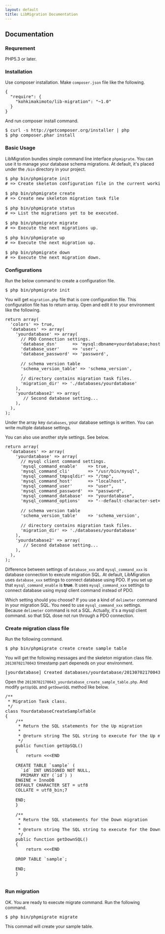 ```yaml
---
layout: default
title: LibMigration Documentation
---
```


## Documentation


### Requrement

PHP5.3 or later.


### Installation

Use composer installation. Make `composer.json` file like the following.

<pre class="javascript">
{
  "require": {
    "kohkimakimoto/lib-migration": "~1.0"
  }
}
</pre>

And run composer install command.

<pre class="sh">
$ curl -s http://getcomposer.org/installer | php
$ php composer.phar install
</pre>


### Basic Usage

LibMigration bundles simple command line interface `phpmigrate`.
You can use it to manage your database schema migrations.
At default, it's placed under the `/bin` directory in your project.

<pre class="sh">
$ php bin/phpmigrate init
# => Create skeleton configuration file in the current working directory.

$ php bin/phpmigrate create
# => Create new skeleton migration task file

$ php bin/phpmigrate status
# => List the migrations yet to be executed.

$ php bin/phpmigrate migrate
# => Execute the next migrations up.

$ php bin/phpmigrate up
# => Execute the next migration up.

$ php bin/phpmigrate down
# => Execute the next migration down.
</pre>


### Configurations

Run the below command to create a configuration file.

<pre class="sh">
$ php bin/phpmigrate init
</pre>

You will get `migration.php` file that is core configuration file.
This configuration file has to return array.
Open and edit it to your environment like the following.

<pre class="php">
return array(
  'colors' => true,
  'databases' => array(
    'yourdatabase' => array(
      // PDO Connection settings.
      'database_dsn'      => 'mysql:dbname=yourdatabase;host=localhost',
      'database_user'     => 'user',
      'database_password' => 'password',

      // schema version table
      'schema_version_table' => 'schema_version',
      ,
      // directory contains migration task files.
      'migration_dir' => './databases/yourdatabase'
    ),
    'yourdatabase2' => array(
       // Second database setting...
    ),
  ),
);
</pre>

Under the array key `databases`, your database settings is written.
You can write multiple database settings.

You can also use another style settings. See below.

<pre class="php">
return array(
  'databases' => array(
    'yourdatabase' => array(
      // mysql client command settings.
      'mysql_command_enable'    => true,
      'mysql_command_cli'       => "/usr/bin/mysql",
      'mysql_command_tmpsqldir' => "/tmp",
      'mysql_command_host'      => "localhost",
      'mysql_command_user'      => "user",
      'mysql_command_password'  => "password",
      'mysql_command_database'  => "yourdatabase",
      'mysql_command_options'   => "--default-character-set=utf8",

      // schema version table
      'schema_version_table'    => 'schema_version',

      // directory contains migration task files.
      'migration_dir' => './databases/yourdatabase'
    ),
    'yourdatabase2' => array(
       // Second database setting...
    ),
  ),
);
</pre>

Difference between settings of `database_xxx` and `mysql_command_xxx` is database connection to execute migration SQL.
At default, LibMigration uses `database_xxx` settings to connect database using PDO.
If you set up that `mysql_command_enable` is **true**.
It uses `mysql_command_xxx` settings to connect database using mysql client command instead of PDO.

Which setting should you choose?
If you use a kind of `delimeter` command in your migration SQL. You need to use `mysql_command_xxx` settings.
Because `delimeter` command is not a SQL. Actually, it's a mysql client command. so that SQL dose not run through a PDO connection.


### Create migration class file

Run the following command.

<pre class="sh">
$ php bin/phpmigrate create create_sample_table
</pre>

You will get the following messages and the skeleton migration class file.
`20130702170043` timestamp part depeneds on your environment.

<pre class="sh">
[yourdatabase] Created databases/yourdatabase/20130702170043_yourdatabase_create_sample_table.php
</pre>

Open the `20130702170043_yourdatabase_create_sample_table.php`. And modify `getUpSQL` and `getDownSQL` method like below.



<pre class="php">
/**
 * Migration Task class.
 */
class YourdatabaseCreateSampleTable
{
    /**
     * Return the SQL statements for the Up migration
     *
     * @return string The SQL string to execute for the Up migration.
     */
    public function getUpSQL()
    {
        return &lt;&lt;&lt;END

    CREATE TABLE `sample` (
      `id` INT UNSIGNED NOT NULL,
      PRIMARY KEY (`id`) )
    ENGINE = InnoDB
    DEFAULT CHARACTER SET = utf8
    COLLATE = utf8_bin;7

    END;
    }

    /**
     * Return the SQL statements for the Down migration
     *
     * @return string The SQL string to execute for the Down migration.
     */
    public function getDownSQL()
    {
        return &lt;&lt;&lt;END

    DROP TABLE `sample`;

    END;
    }

</pre>

### Run migration

OK. You are ready to execute migrate command. Run the following command.

<pre class="sh">
$ php bin/phpmigrate migrate
</pre>

This commad will create your sample table.

